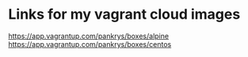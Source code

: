 
Links for my vagrant cloud images
============================

<https://app.vagrantup.com/pankrys/boxes/alpine>
<https://app.vagrantup.com/pankrys/boxes/centos>
